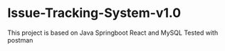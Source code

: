 # Issue-Tracking-System-v1.0
This project is based on Java Springboot React and MySQL
Tested with postman
